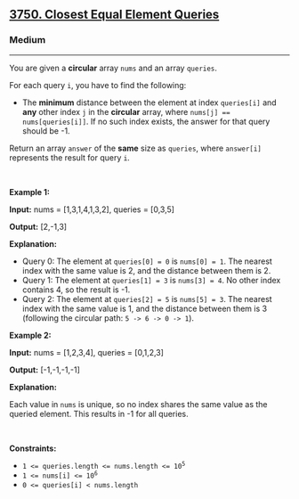 <h2><a href="https://leetcode.com/problems/closest-equal-element-queries">3750. Closest Equal Element Queries</a></h2><h3>Medium</h3><hr><p>You are given a <strong>circular</strong> array <code>nums</code> and an array <code>queries</code>.</p>

<p>For each query <code>i</code>, you have to find the following:</p>

<ul>
	<li>The <strong>minimum</strong> distance between the element at index <code>queries[i]</code> and <strong>any</strong> other index <code>j</code> in the <strong>circular</strong> array, where <code>nums[j] == nums[queries[i]]</code>. If no such index exists, the answer for that query should be -1.</li>
</ul>

<p>Return an array <code>answer</code> of the <strong>same</strong> size as <code>queries</code>, where <code>answer[i]</code> represents the result for query <code>i</code>.</p>

<p>&nbsp;</p>
<p><strong class="example">Example 1:</strong></p>

<div class="example-block">
<p><strong>Input:</strong> <span class="example-io">nums = [1,3,1,4,1,3,2], queries = [0,3,5]</span></p>

<p><strong>Output:</strong> <span class="example-io">[2,-1,3]</span></p>

<p><strong>Explanation:</strong></p>

<ul>
	<li>Query 0: The element at <code>queries[0] = 0</code> is <code>nums[0] = 1</code>. The nearest index with the same value is 2, and the distance between them is 2.</li>
	<li>Query 1: The element at <code>queries[1] = 3</code> is <code>nums[3] = 4</code>. No other index contains 4, so the result is -1.</li>
	<li>Query 2: The element at <code>queries[2] = 5</code> is <code>nums[5] = 3</code>. The nearest index with the same value is 1, and the distance between them is 3 (following the circular path: <code>5 -&gt; 6 -&gt; 0 -&gt; 1</code>).</li>
</ul>
</div>

<p><strong class="example">Example 2:</strong></p>

<div class="example-block">
<p><strong>Input:</strong> <span class="example-io">nums = [1,2,3,4], queries = [0,1,2,3]</span></p>

<p><strong>Output:</strong> <span class="example-io">[-1,-1,-1,-1]</span></p>

<p><strong>Explanation:</strong></p>

<p>Each value in <code>nums</code> is unique, so no index shares the same value as the queried element. This results in -1 for all queries.</p>
</div>

<p>&nbsp;</p>
<p><strong>Constraints:</strong></p>

<ul>
	<li><code>1 &lt;= queries.length &lt;= nums.length &lt;= 10<sup>5</sup></code></li>
	<li><code>1 &lt;= nums[i] &lt;= 10<sup>6</sup></code></li>
	<li><code>0 &lt;= queries[i] &lt; nums.length</code></li>
</ul>
